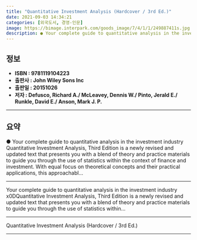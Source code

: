 ```yaml
---
title: "Quantitative Investment Analysis (Hardcover / 3rd Ed.)"
date: 2021-09-03 14:34:21
categories: [외국도서, 경영-인문]
image: https://bimage.interpark.com/goods_image/7/4/1/1/249887411s.jpg
description: ● Your complete guide to quantitative analysis in the investment industry Quantitative Investment Analysis, Third Edition is a newly revised and updated text t
---
```


## **정보**

- **ISBN : 9781119104223**
- **출판사 : John Wiley   Sons Inc**
- **출판일 : 20151026**
- **저자 : Defusco, Richard A./ McLeavey, Dennis W./ Pinto, Jerald E./ Runkle, David E./ Anson, Mark J. P.**

------



## **요약**

●  Your complete guide to quantitative analysis in the investment industry Quantitative Investment Analysis, Third Edition is a newly revised and updated text that presents you with a blend of theory and practice materials to guide you through the use of statistics within the context of finance and investment. With equal focus on theoretical concepts and their practical applications, this approachabl...

------

Your complete guide to quantitative analysis in the investment industry x0DQuantitative Investment Analysis, Third Edition is a newly revised and updated text that presents you with a blend of theory and practice materials to guide you through the use of statistics within... 

------


Quantitative Investment Analysis (Hardcover / 3rd Ed.) 

------


